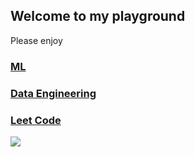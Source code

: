 ## Welcome to my playground

Please enjoy

### [ML](https://github.com/jieunlim/ML)
### [Data Engineering](https://github.com/jieunlim/Data_Engineering)
### [Leet Code](https://github.com/jieunlim/Leetcode)


<img src='https://www.softwebsolutions.com/wp-content/uploads/2016/07/Data-Science.jpg'>
